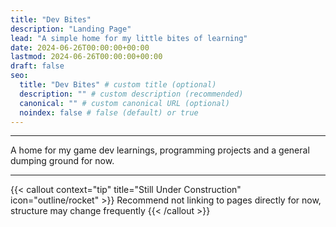 ```yaml
---
title: "Dev Bites"
description: "Landing Page"
lead: "A simple home for my little bites of learning"
date: 2024-06-26T00:00:00+00:00
lastmod: 2024-06-26T00:00:00+00:00
draft: false
seo:
  title: "Dev Bites" # custom title (optional)
  description: "" # custom description (recommended)
  canonical: "" # custom canonical URL (optional)
  noindex: false # false (default) or true
---
```


___

A home for my game dev learnings, programming projects and a general dumping ground for now.
___

{{< callout context="tip" title="Still Under Construction" icon="outline/rocket" >}}
Recommend not linking to pages directly for now, structure may change frequently
{{< /callout >}}

